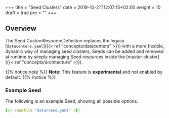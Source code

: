 +++
title = "Seed Clusters"
date = 2019-10-21T12:07:15+02:00
weight = 10
draft = true
pre = "<b></b>"
+++

## Overview

The Seed CustomResourceDefinition replaces the legacy [`datacenters.yaml`]({{< ref "concepts/datacenters" >}}) with
a more flexible, dynamic way of managing seed clusters. Seeds can be added and removed at runtime by simply
managing Seed resources inside the [master cluster]({{< ref "concepts/architecture" >}}).

{{% notice note %}}
**Note:** This feature is **experimental** and not enabled by default.
{{% /notice %}}

### Example Seed

The following is an example Seed, showing all possible options.

```yaml
{{< readfile "data/seed.yaml" >}}
```
